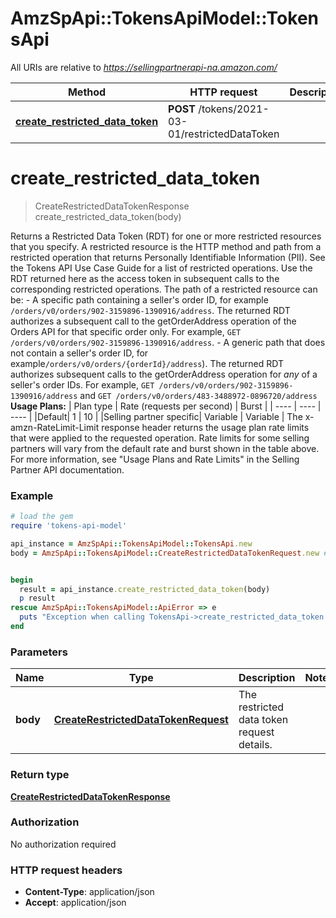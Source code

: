 # AmzSpApi::TokensApiModel::TokensApi

All URIs are relative to *https://sellingpartnerapi-na.amazon.com/*

Method | HTTP request | Description
------------- | ------------- | -------------
[**create_restricted_data_token**](TokensApi.md#create_restricted_data_token) | **POST** /tokens/2021-03-01/restrictedDataToken | 

# **create_restricted_data_token**
> CreateRestrictedDataTokenResponse create_restricted_data_token(body)



Returns a Restricted Data Token (RDT) for one or more restricted resources that you specify. A restricted resource is the HTTP method and path from a restricted operation that returns Personally Identifiable Information (PII). See the Tokens API Use Case Guide for a list of restricted operations. Use the RDT returned here as the access token in subsequent calls to the corresponding restricted operations.  The path of a restricted resource can be: - A specific path containing a seller's order ID, for example ```/orders/v0/orders/902-3159896-1390916/address```. The returned RDT authorizes a subsequent call to the getOrderAddress operation of the Orders API for that specific order only. For example, ```GET /orders/v0/orders/902-3159896-1390916/address```. - A generic path that does not contain a seller's order ID, for example```/orders/v0/orders/{orderId}/address```). The returned RDT authorizes subsequent calls to the getOrderAddress operation for *any* of a seller's order IDs. For example, ```GET /orders/v0/orders/902-3159896-1390916/address``` and ```GET /orders/v0/orders/483-3488972-0896720/address```  **Usage Plans:**  | Plan type | Rate (requests per second) | Burst | | ---- | ---- | ---- | |Default| 1 | 10 | |Selling partner specific| Variable | Variable |  The x-amzn-RateLimit-Limit response header returns the usage plan rate limits that were applied to the requested operation. Rate limits for some selling partners will vary from the default rate and burst shown in the table above. For more information, see \"Usage Plans and Rate Limits\" in the Selling Partner API documentation.

### Example
```ruby
# load the gem
require 'tokens-api-model'

api_instance = AmzSpApi::TokensApiModel::TokensApi.new
body = AmzSpApi::TokensApiModel::CreateRestrictedDataTokenRequest.new # CreateRestrictedDataTokenRequest | The restricted data token request details.


begin
  result = api_instance.create_restricted_data_token(body)
  p result
rescue AmzSpApi::TokensApiModel::ApiError => e
  puts "Exception when calling TokensApi->create_restricted_data_token: #{e}"
end
```

### Parameters

Name | Type | Description  | Notes
------------- | ------------- | ------------- | -------------
 **body** | [**CreateRestrictedDataTokenRequest**](CreateRestrictedDataTokenRequest.md)| The restricted data token request details. | 

### Return type

[**CreateRestrictedDataTokenResponse**](CreateRestrictedDataTokenResponse.md)

### Authorization

No authorization required

### HTTP request headers

 - **Content-Type**: application/json
 - **Accept**: application/json



